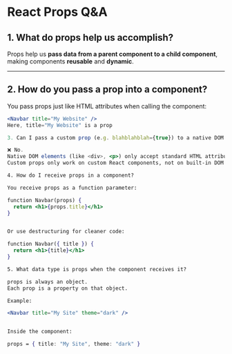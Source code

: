 # React Props Q&A

## 1. What do props help us accomplish?
Props help us **pass data from a parent component to a child component**, making components **reusable** and **dynamic**.

---

## 2. How do you pass a prop into a component?
You pass props just like HTML attributes when calling the component:

```jsx
<Navbar title="My Website" />
Here, title="My Website" is a prop

3. Can I pass a custom prop (e.g. blahblahblah={true}) to a native DOM element (e.g. <div blahblahblah={true}>)? Why or why not?

❌ No.
Native DOM elements (like <div>, <p>) only accept standard HTML attributes (id, className, style, onClick, etc.).
Custom props only work on custom React components, not on built-in DOM elements.

4. How do I receive props in a component?

You receive props as a function parameter:

function Navbar(props) {
  return <h1>{props.title}</h1>
}


Or use destructuring for cleaner code:

function Navbar({ title }) {
  return <h1>{title}</h1>
}

5. What data type is props when the component receives it?

props is always an object.
Each prop is a property on that object.

Example:

<Navbar title="My Site" theme="dark" />


Inside the component:

props = { title: "My Site", theme: "dark" }
